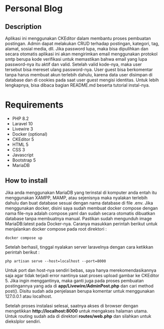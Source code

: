 # Personal Blog

## Description
Aplikasi ini menggunakan CKEditor dalam membantu proses pembuatan postingan. Admin dapat melakukan CRUD terhadap postingan, kategori, tag, alamat, sosial media, dll. Jika password lupa, maka bisa dipulihkan dan secara otomatis aplikasi ini akan mengirimkan email menggunakan protokol smtp berupa kode verifikasi untuk memastikan bahwa email yang lupa password-nya itu aktif dan valid. Setelah valid kode-nya, maka user tersebut bisa mereset ulang password-nya. User guest bisa berkomentar tanpa harus membuat akun terlebih dahulu, karena data user disimpan di database dan di cookies pada saat user guest mengisi identitas. Untuk lebih lengkapnya, bisa dibaca bagian README.md beserta tutorial instal-nya. 

# Requirements
- PHP 8.2
- Laravel 10
- Livewire 3
- Docker (optional)
- CKEditor 5
- HTML 5
- CSS 3
- Javascript
- Bootstrap 5
- MariaDB
## How to install

Jika anda menggunakan MariaDB yang terinstal di komputer anda entah itu menggunakan XAMPP, MAMP, atau sejenisnya maka nyalakan terlebih dahulu dan buat database sesuai dengan nama database di file .env. Jika menggunakan docker, disini saya sudah membuat docker compose dengan nama file-nya adalah compose.yaml dan sudah secara otomatis dibuatkan database tanpa membuatnya manual. Pastikan sudah mengunduh image MariaDB:latest pada Docker-nya. Caranya masukkan perintah berikut untuk menjalankan docker compose pada root direktori :

```
docker compose up 
```

Setelah berhasil, tinggal nyalakan server laravelnya dengan cara ketikkan perintah berikut :

```
php artisan serve --host=localhost --port=8000
```

Untuk port dan host-nya sendiri bebas, saya hanya merekomendasikannya saja agar tidak terjadi error nantinya saat proses upload gambar ke CKEditor 5. Jika ingin menggantinya, maka ganti juga pada proses pembuatan postingannya yang ada di **app/Livewire/AdminPost.php** dan cari method post(). Disitu sudah ada penjelasan berupa komentar untuk menggunakan 127.0.0.1 atau localhost.
<br>

Setelah proses instalasi selesai, saatnya akses di browser dengan mengetikkan **http://localhost:8000** untuk mengakses halaman utama. Untuk routing sudah ada di direktori **routes/web.php** dan silahkan untuk diekslplor sendiri.